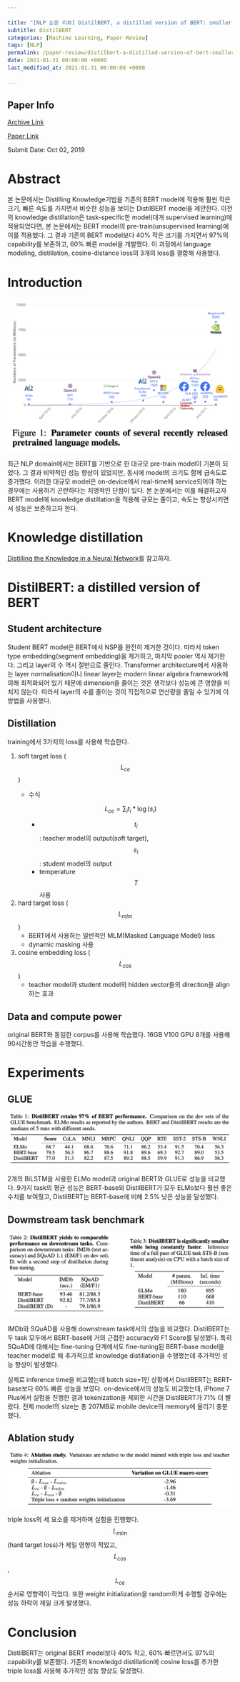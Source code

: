 ```yaml
---

title: "[NLP 논문 리뷰] DistilBERT, a distilled version of BERT: smaller, faster, cheaper and lighter"
subtitle: DistilBERT
categories: [Machine Learning, Paper Review]
tags: [NLP]
permalink: /paper-review/distilbert-a-distilled-version-of-bert-smaller-faster-cheaper-and-lighter
date: 2021-01-31 00:00:00 +0000
last_modified_at: 2021-01-31 00:00:00 +0000

---
```


## Paper Info

[Archive Link](https://arxiv.org/abs/1910.01108)

[Paper Link](https://arxiv.org/pdf/1910.01108)

Submit Date: Oct 02, 2019

# Abstract

 본 논문에서는 Distilling Knowledge기법을 기존의 BERT model에 적용해 훨씬 작은 크기, 빠른 속도를 가지면서 비슷한 성능을 보이는 DistilBERT model을 제안한다. 이전의 knowledge distillation은 task-specific한 model(대개 supervised learning)에 적용되었다면, 본 논문에서는 BERT model의 pre-train(unsupervised learning)에 이를 적용했다. 그 결과 기존의 BERT model보다 40% 작은 크기를 가지면서 97%의 capability를 보존하고, 60% 빠른 model을 개발했다. 이 과정에서 language modeling, distillation, cosine-distance loss의 3개의 loss를 결합해 사용했다.

# Introduction

![01.jpg](/assets/images/2021-01-31-DistilBERT-a-distilled-version-of-BERT/01.jpg)

최근 NLP domain에서는 BERT를 기반으로 한 대규모 pre-train model이 기본이 되었다. 그 결과 비약적인 성능 향상이 있었지만, 동시에 model의 크기도 함께 급속도로 증가했다. 이러한 대규모 model은 on-device에서 real-time에 service되어야 하는 경우에는 사용하기 곤란하다는 치명적인 단점이 있다. 본 논문에서는 이를 해결하고자 BERT model에 knowledge distillation을 적용해 규모는 줄이고, 속도는 향상시키면서 성능은 보존하고자 한다.

# Knowledge distillation

[Distilling the Knowledge in a Neural Network](https://cpm0722.github.io/machine%20learning/paper%20review/Distilling-the-Knowledge-in-a-Neural-Network/)를 참고하자.

# DistilBERT: a distilled version of BERT

## Student architecture

Student BERT model은 BERT에서 NSP를 완전히 제거한 것이다. 따라서 token type embedding(segment embedding)을 제거하고, 마지막 pooler 역시 제거한다. 그리고 layer의 수 역시 절반으로 줄인다. Transformer architecture에서 사용하는 layer normalisation이나 linear layer는 modern linear algebra framework에 의해 최적화되어 있기 때문에 dimension을 줄이는 것은 생각보다 성능에 큰 영향을 미치지 않는다. 따라서 layer의 수를 줄이는 것이 직접적으로 연산량을 줄일 수 있기에 이 방법을 사용했다.

## Distillation

training에서 3가지의 loss를 사용해 학습한다.

1. soft target loss ($$L_{ce}$$)
    - 수식

        $$L_{ce}=\sum_i{t_i *\log{(s_i)}}$$

        - $$t_i$$: teacher model의 output(soft target), $$s_i$$: student model의 output
        - temperature $$T$$ 사용
2. hard target loss ($$L_{mlm}$$)
    - BERT에서 사용하는 일반적인 MLM(Masked Language Model) loss
    - dynamic masking 사용
3. cosine embedding loss ($$L_{cos}$$)
    - teacher model과 student model의 hidden vector들의 direction을 align하는 효과

## Data and compute power

original BERT와 동일한 corpus를 사용해 학습했다. 16GB V100 GPU 8개를 사용해 90시간동안 학습을 수행했다.

# Experiments

## GLUE

![02.jpg](/assets/images/2021-01-31-DistilBERT-a-distilled-version-of-BERT/02.jpg)

2개의 BiLSTM을 사용한 ELMo model과 original BERT와 GLUE로 성능을 비교했다. 9가지 task의 평균 성능은 BERT-base와 DistilBERT가 모두 ELMo보다 훨씬 좋은 수치를 보여줬고, DistilBERT는 BERT-base에 비해 2.5% 낮은 성능을 달성했다.

## Dowmstream task benchmark

![03.jpg](/assets/images/2021-01-31-DistilBERT-a-distilled-version-of-BERT/03.jpg)

IMDb와 SQuAD를 사용해 downstream task에서의 성능을 비교했다. DistilBERT는 두 task 모두에서 BERT-base에 거의 근접한 accuracy와 F1 Score를 달성했다. 특히 SQuAD에 대해서는 fine-tuning 단계에서도 fine-tuning된 BERT-base model을 teacher model로 해 추가적으로 knowledge distillation을 수행했는데 추가적인 성능 향상이 발생했다.

실제로 inference time을 비교했는데 batch size=1인 상황에서 DistilBERT는 BERT-base보다 60% 빠른 성능을 보였다. on-device에서의 성능도 비교했는데, iPhone 7 Plus에서 실험을 진행한 결과 tokenization을 제외한 시간을 DistilBERT가 71% 더 빨랐다. 전체 model의 size는 총 207MB로 mobile device의 memory에 올리기 충분했다.

## Ablation study

![04.jpg](/assets/images/2021-01-31-DistilBERT-a-distilled-version-of-BERT/04.jpg)

triple loss의 세 요소를 제거하며 실험을 진행했다. $$L_{mlm}$$(hard target loss)가 제일 영향이 적었고, $$L_{cos}$$, $$L_{ce}$$ 순서로 영향력이 작었다. 또한 weight initialization을 random하게 수행할 경우에는 성능 하락이 제일 크게 발생했다.

# Conclusion

DistilBERT는 original BERT model보다 40% 작고, 60% 빠르면서도 97%의 capability를 보존했다. 기존의 knowledgd distillation에 cosine loss를 추가한 triple loss를 사용해 추가적인 성능 향상도 달성했다.
